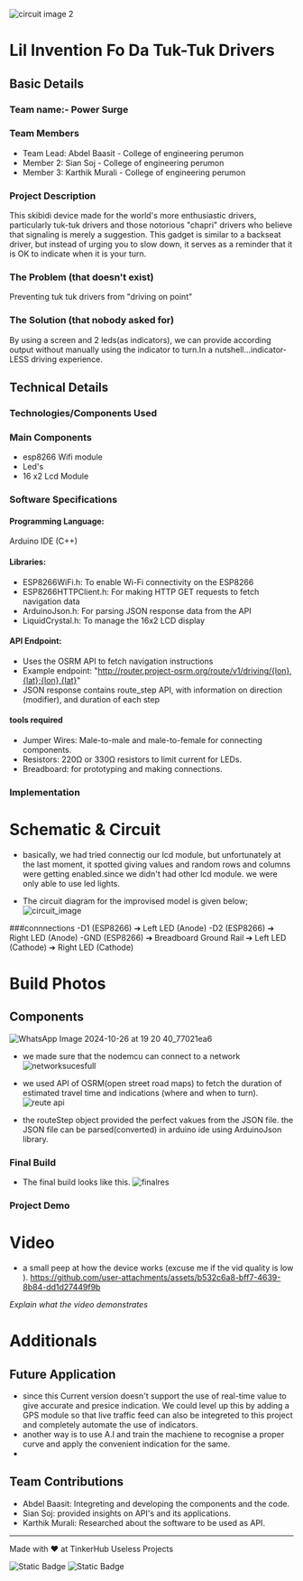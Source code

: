 ![circuit image 2](https://github.com/user-attachments/assets/fd6d9abf-606e-443a-8883-5e0a8a191040)

# Lil Invention Fo Da Tuk-Tuk Drivers


## Basic Details
### Team name:- Power Surge 


### Team Members
- Team Lead: Abdel Baasit - College of engineering perumon
- Member 2: Sian Soj - College of engineering perumon
- Member 3: Karthik Murali - College of engineering perumon

### Project Description
This skibidi device made for the world's more enthusiastic drivers, particularly tuk-tuk drivers and those notorious "chapri" drivers who believe that signaling is merely a suggestion. This gadget is similar to a backseat driver, but instead of urging you to slow down, it serves as a reminder that it is OK to indicate when it is your turn.

### The Problem (that doesn't exist)
Preventing tuk tuk drivers from "driving on point"

### The Solution (that nobody asked for)
By using a screen and 2 leds(as indicators), we can provide according output without manually using the indicator to turn.In a nutshell...indicator-LESS
driving experience.

## Technical Details
### Technologies/Components Used

### Main Components

- esp8266 Wifi module
- Led's 
- 16 x2 Lcd Module

### Software Specifications

#### Programming Language:
Arduino IDE (C++)
#### Libraries:
 - ESP8266WiFi.h: To enable Wi-Fi connectivity on the ESP8266
 - ESP8266HTTPClient.h: For making HTTP GET requests to fetch navigation data
 - ArduinoJson.h: For parsing JSON response data from the API
 - LiquidCrystal.h: To manage the 16x2 LCD display
#### API Endpoint:
   - Uses the OSRM API to fetch navigation instructions
   - Example endpoint: "http://router.project-osrm.org/route/v1/driving/{lon},{lat};{lon},{lat}"
   - JSON response contains route_step API, with information on direction (modifier), and duration of each step

 #### tools required

 - Jumper Wires: Male-to-male and male-to-female for connecting components.
 - Resistors: 220Ω or 330Ω resistors to limit current for LEDs.
 - Breadboard: for prototyping and making connections.
 

### Implementation


# Schematic & Circuit
 - basically, we had tried connectig our lcd module, but unfortunately at the last moment, it spotted giving values and random rows and columns were
 getting enabled.since we didn't had other lcd module. we were only able to use led lights.

 - The circuit diagram for the improvised model is given below;
 ![circuit_image](https://github.com/user-attachments/assets/81180dce-a6b6-460d-bc03-985733041f01)


###connnections
  -D1 (ESP8266) ➔ Left LED (Anode)
  -D2 (ESP8266) ➔ Right LED (Anode)
  -GND (ESP8266) ➔ Breadboard Ground Rail ➔ Left LED (Cathode) ➔ Right LED (Cathode)

# Build Photos
## Components
 ![WhatsApp Image 2024-10-26 at 19 20 40_77021ea6](https://github.com/user-attachments/assets/88d65e63-2dfe-43ee-ba55-93d80ae42055)
 
 - we made sure that the nodemcu can connect to a network
 ![networksucesfull](https://github.com/user-attachments/assets/57995716-56cc-454f-a444-562ace29b7fd)

- we used API of OSRM(open street road maps) to fetch the duration of estimated travel time and indications (where and when to turn).
  ![reute api](https://github.com/user-attachments/assets/8ef23373-8bcc-4e44-8461-4d572ee7bb08)
- the routeStep object provided the perfect vakues from the JSON file. the JSON file can be parsed(converted) in arduino ide using ArduinoJson library.

### Final Build
- The final build looks like this.
  ![finalres](https://github.com/user-attachments/assets/aee920e9-2c6e-4800-8471-1918aa59eabc)

  

### Project Demo
# Video
- a small peep at how the device works (excuse me if the vid quality is low ).
https://github.com/user-attachments/assets/b532c6a8-bff7-4639-8b84-dd1d27449f9b


*Explain what the video demonstrates*

# Additionals
## Future Application
- since this Current version doesn't support the use of real-time value to give accurate and presice indication. We could level up this by adding a GPS module so that live traffic feed can also be integreted to this project and completely automate the use of indicators.
- another way is to use A.I and train the machiene to recognise a proper curve and apply the convenient indication for the same.
- 
## Team Contributions
- Abdel Baasit: Integreting and developing the components and the code.
- Sian Soj: provided insights on API's and its applications.
- Karthik Murali: Researched about the software to be used as API.

---
Made with ❤️ at TinkerHub Useless Projects 

![Static Badge](https://img.shields.io/badge/TinkerHub-24?color=%23000000&link=https%3A%2F%2Fwww.tinkerhub.org%2F)
![Static Badge](https://img.shields.io/badge/UselessProject--24-24?link=https%3A%2F%2Fwww.tinkerhub.org%2Fevents%2FQ2Q1TQKX6Q%2FUseless%2520Projects)



